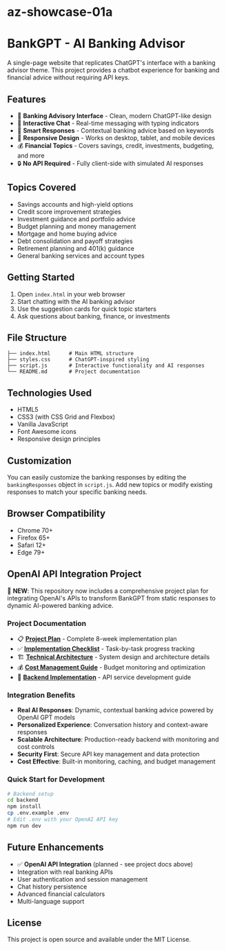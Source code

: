 # az-showcase-01a
# BankGPT - AI Banking Advisor

A single-page website that replicates ChatGPT's interface with a banking advisor theme. This project provides a chatbot experience for banking and financial advice without requiring API keys.

## Features

- 🏦 **Banking Advisory Interface** - Clean, modern ChatGPT-like design
- 💬 **Interactive Chat** - Real-time messaging with typing indicators
- 🎯 **Smart Responses** - Contextual banking advice based on keywords
- 📱 **Responsive Design** - Works on desktop, tablet, and mobile devices
- 💰 **Financial Topics** - Covers savings, credit, investments, budgeting, and more
- 🔒 **No API Required** - Fully client-side with simulated AI responses

## Topics Covered

- Savings accounts and high-yield options
- Credit score improvement strategies
- Investment guidance and portfolio advice
- Budget planning and money management
- Mortgage and home buying advice
- Debt consolidation and payoff strategies
- Retirement planning and 401(k) guidance
- General banking services and account types

## Getting Started

1. Open `index.html` in your web browser
2. Start chatting with the AI banking advisor
3. Use the suggestion cards for quick topic starters
4. Ask questions about banking, finance, or investments

## File Structure

```
├── index.html      # Main HTML structure
├── styles.css      # ChatGPT-inspired styling
├── script.js       # Interactive functionality and AI responses
└── README.md       # Project documentation
```

## Technologies Used

- HTML5
- CSS3 (with CSS Grid and Flexbox)
- Vanilla JavaScript
- Font Awesome icons
- Responsive design principles

## Customization

You can easily customize the banking responses by editing the `bankingResponses` object in `script.js`. Add new topics or modify existing responses to match your specific banking needs.

## Browser Compatibility

- Chrome 70+
- Firefox 65+
- Safari 12+
- Edge 79+

## OpenAI API Integration Project

🚀 **NEW**: This repository now includes a comprehensive project plan for integrating OpenAI's APIs to transform BankGPT from static responses to dynamic AI-powered banking advice.

### Project Documentation
- 📋 **[Project Plan](OPENAI_INTEGRATION_PLAN.md)** - Complete 8-week implementation plan
- ✅ **[Implementation Checklist](docs/API_INTEGRATION_CHECKLIST.md)** - Task-by-task progress tracking
- 🏗️ **[Technical Architecture](docs/TECHNICAL_ARCHITECTURE.md)** - System design and architecture details
- 💰 **[Cost Management Guide](docs/COST_MANAGEMENT.md)** - Budget monitoring and optimization
- 🔧 **[Backend Implementation](docs/BACKEND_IMPLEMENTATION.md)** - API service development guide

### Integration Benefits
- **Real AI Responses**: Dynamic, contextual banking advice powered by OpenAI GPT models
- **Personalized Experience**: Conversation history and context-aware responses
- **Scalable Architecture**: Production-ready backend with monitoring and cost controls
- **Security First**: Secure API key management and data protection
- **Cost Effective**: Built-in monitoring, caching, and budget management

### Quick Start for Development
```bash
# Backend setup
cd backend
npm install
cp .env.example .env
# Edit .env with your OpenAI API key
npm run dev
```

## Future Enhancements

- ✅ **OpenAI API Integration** (planned - see project docs above)
- Integration with real banking APIs
- User authentication and session management
- Chat history persistence
- Advanced financial calculators
- Multi-language support

## License

This project is open source and available under the MIT License.
